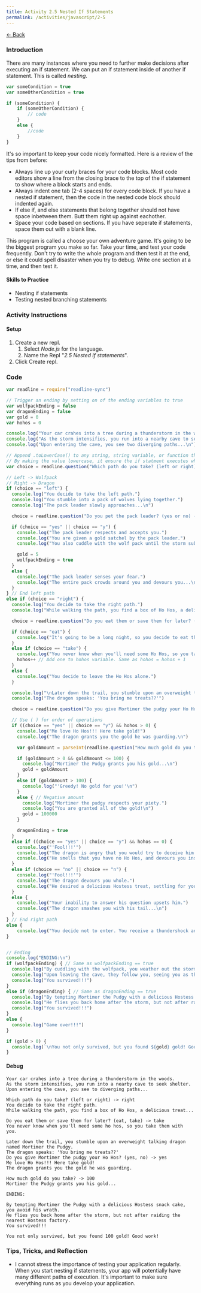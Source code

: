 ```yaml
---
title: Activity 2.5 Nested If Statements
permalink: /activities/javascript/2-5
---
```


[← Back](/activities/javascript/)

### Introduction

There are many instances where you need to further make decisions after executing an if statement. We can put an if statement inside of another if statement. This is called *nesting*. 

```js
var someCondition = true
var someOtherCondition = true

if (someCondition) {
    if (someOtherCondition) {
        // code
    }
    else {
        //code
    }
}
```

It's so important to keep your code nicely formatted. Here is a review of the tips from before:
- Always line up your curly braces for your code blocks. Most code editors show a line from the closing brace to the top of the if statement to show where a block starts and ends.
- Always indent one tab (2-4 spaces) for every code block. If you have a nested if statement, then the code in the nested code block should indented again.
- If else if, and else statements that belong together should not have space inbetween them. Butt them right up against eachother.
- Space your code based on sections. If you have seperate if statements, space them out with a blank line.

This program is called a choose your own adventure game. It's going to be the biggest program you make so far. Take your time, and test your code frequently. Don't try to write the whole program and then test it at the end, or else it could spell disaster when you try to debug. Write one section at a time, and then test it.

#### Skills to Practice

- Nesting if statements
- Testing nested branching statements

### Activity Instructions

#### Setup

1. Create a new repl.
    1. Select *Node.js* for the language.
    2. Name the Repl "*2.5 Nested if statements*".
2. Click Create repl.

### Code
```js
var readline = require("readline-sync")

// Trigger an ending by setting on of the ending variables to true
var wolfpackEnding = false
var dragonEnding = false
var gold = 0
var hohos = 0

console.log("Your car crahes into a tree during a thunderstorm in the woods.")
console.log("As the storm intensifies, you run into a nearby cave to seek shelter.")
console.log("Upon entering the cave, you see two diverging paths...\n")

// Append .toLowerCase() to any string, string variable, or function that returns a string.
// By making the value lowercase, it ensure the if statment executes whether they type "Left" or "left".
var choice = readline.question("Which path do you take? (left or right) -> ").toLowerCase()

// Left -> Wolfpack
// Right -> Dragon
if (choice == "left") {
  console.log("You decide to take the left path.")
  console.log("You stumble into a pack of wolves lying together.")
  console.log("The pack leader slowly approaches...\n")

  choice = readline.question("Do you pet the pack leader? (yes or no) -> ").toLowerCase()

  if (choice == "yes" || choice == "y") {
    console.log("The pack leader respects and accepts you.")
    console.log("You are given a gold satchel by the pack leader.")
    console.log("You also cuddle with the wolf pack until the storm subsides...\n")

    gold = 5
    wolfpackEnding = true 
  }
  else {
    console.log("The pack leader senses your fear.")
    console.log("The entire pack crowds around you and devours you...\n")
  }
} // End left path
else if (choice == "right") {
  console.log("You decide to take the right path.")
  console.log("While walking the path, you find a box of Ho Hos, a delicious treat...\n")

  choice = readline.question("Do you eat them or save them for later? (eat, take) -> ").toLowerCase()

  if (choice == "eat") {
    console.log("It's going to be a long night, so you decide to eat them for sustenance.")
  }
  else if (choice == "take") {
    console.log("You never know when you'll need some Ho Hos, so you take them with you.")
    hohos++ // Add one to hohos variable. Same as hohos = hohos + 1
  }
  else {
    console.log("You decide to leave the Ho Hos alone.")
  }

  console.log("\nLater down the trail, you stumble upon an overweight talking dragon named Mortimer the Pudgy.")
  console.log("The dragon speaks: 'You bring me treats??'")

  choice = readline.question("Do you give Mortimer the pudgy your Ho Hos? (yes, no) -> ")

  // Use ( ) for order of operations
  if ((choice == "yes" || choice == "y") && hohos > 0) {
    console.log("Me love Ho Hos!!! Here take gold!")
    console.log("The dragon grants you the gold he was guarding.\n")

    var goldAmount = parseInt(readline.question("How much gold do you take? -> "))

    if (goldAmount > 0 && goldAmount <= 100) {
      console.log("Mortimer the Pudgy grants you his gold...\n")
      gold = goldAmount
    }
    else if (goldAmount > 100) {
      console.log("'Greedy! No gold for you!'\n")
    }
    else { // Negative amount
      console.log("Mortimer the pudgy respects your piety.")
      console.log("You are granted all of the gold!\n")
      gold = 100000
    }

    dragonEnding = true
  }
  else if ((choice == "yes" || choice == "y") && hohos == 0) {
    console.log("'Fool!!!'")
    console.log("The dragon is angry that you would try to deceive him.")
    console.log("He smells that you have no Ho Hos, and devours you instead...")
  }
  else if (choice == "no" || choice == "n") {
    console.log("'Fool!!!'")
    console.log("The dragon devours you whole.")
    console.log("He desired a delicious Hostess treat, settling for you instead...\n")
  }
  else {
    console.log("Your inability to answer his question upsets him.")
    console.log("The dragon smashes you with his tail...\n")
  }
} // End right path
else {
    console.log("You decide not to enter. You receive a thundershock and lie in the storm...\n")
}


// Ending
console.log("ENDING:\n")
if (wolfpackEnding) { // Same as wolfpackEnding == true
  console.log("By cuddling with the wolfpack, you weather out the storm.")
  console.log("Upon leaving the cave, they follow you, seeing you as the new pack leader.")
  console.log("You survived!!!")
}
else if (dragonEnding) { // Same as dragonEnding == true
  console.log("By tempting Mortimer the Pudgy with a delicious Hostess snack cake, you avoid his wrath.")
  console.log("He flies you back home after the storm, but not after raiding the nearest Hostess factory.")
  console.log("You survived!!!")
}
else {
  console.log("Game over!!!")
}

if (gold > 0) {
  console.log(`\nYou not only survived, but you found ${gold} gold! Good work!`)
}
```

#### Debug

```shell
Your car crahes into a tree during a thunderstorm in the woods.
As the storm intensifies, you run into a nearby cave to seek shelter.
Upon entering the cave, you see to diverging paths...

Which path do you take? (left or right) -> right
You decide to take the right path.
While walking the path, you find a box of Ho Hos, a delicious treat...

Do you eat them or save them for later? (eat, take) -> take
You never know when you'll need some ho hos, so you take them with you.

Later down the trail, you stumble upon an overweight talking dragon named Mortimer the Pudgy.
The dragon speaks: 'You bring me treats??'
Do you give Mortimer the pudgy your Ho Hos? (yes, no) -> yes
Me love Ho Hos!!! Here take gold!
The dragon grants you the gold he was guarding.

How much gold do you take? -> 100
Mortimer the Pudgy grants you his gold...

ENDING:

By tempting Mortimer the Pudgy with a delicious Hostess snack cake, you avoid his wrath.
He flies you back home after the storm, but not after raiding the nearest Hostess factory.
You survived!!!

You not only survived, but you found 100 gold! Good work!
```

### Tips, Tricks, and Reflection

- I cannot stress the importance of testing your application regularly. When you start nesting if statements, your app will potentially have many different paths of execution. It's important to make sure everything runs as you develop your application.